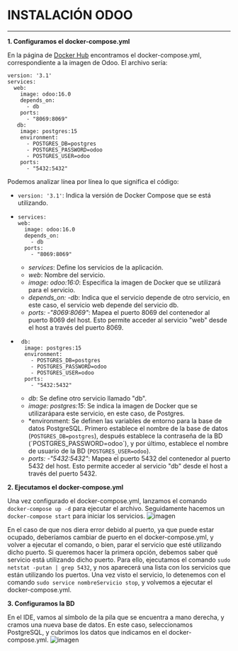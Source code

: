 # INSTALACIÓN ODOO #

--------------------

**1. Configuramos el docker-compose.yml**

En la página de [Docker Hub](https://hub.docker.com/_/odoo/) encontramos el docker-compose.yml, correspondiente a la imagen de Odoo.
El archivo sería:
```
version: '3.1'
services:
  web:
    image: odoo:16.0
    depends_on:
      - db
    ports:
      - "8069:8069"
   db:
    image: postgres:15
    environment:
      - POSTGRES_DB=postgres
      - POSTGRES_PASSWORD=odoo
      - POSTGRES_USER=odoo
    ports:
      - "5432:5432"
```

Podemos analizar línea por línea lo que significa el código:

- `version: '3.1'`: Indica la versión de Docker Compose que se está utilizando.
- ```
  services:
  web:
    image: odoo:16.0
    depends_on:
      - db
    ports:
      - "8069:8069"
  ```
  - *services*: Define los servicios de la aplicación.
  - *web*: Nombre del servicio.
  - *image: odoo:16:0*: Especifica la imagen de Docker que se utilizará para el servicio.
  - *depends_on: -db*: Indica que el servicio depende de otro servicio, en este caso, el servicio web depende del servicio db.
  - *ports: -"8069:8069"*: Mapea el puerto 8069 del contenedor al puerto 8069 del host. Esto permite acceder al servicio "web" desde el host a través del puerto 8069.

- ```
   db:
    image: postgres:15
    environment:
      - POSTGRES_DB=postgres
      - POSTGRES_PASSWORD=odoo
      - POSTGRES_USER=odoo
    ports:
      - "5432:5432"
    ```

    - *db*: Se define otro servicio llamado "db".
    - *image: postgres:15*: Se indica la imagen de Docker que se utilizarápara este servicio, en este caso, de Postgres.
    - *environment: Se definen las variables de entorno para la base de datos PostgreSQL. Primero establece el nombre de la base de datos (`POSTGRES_DB=postgres`),
  después establece la contraseña de la BD (´POSTGRES_PASSWORD=odoo´), y
  por último, establece el nombre de usuario de la BD (`POSTGRES_USER=odoo`).
    - *ports: -"5432:5432"*: Mapea el puerto 5432 del contenedor al puerto 5432 del host. Esto permite acceder al servicio "db" desde el host a través del puerto 5432.


**2. Ejecutamos el docker-compose.yml**

Una vez configurado el docker-compose.yml, lanzamos el comando `docker-compose up -d` para ejecutar el archivo. Seguidamente hacemos un `docker-compose start` para iniciar los servicios.
![imagen](Capturas/dockerCompose.png)

En el caso de que nos diera error debido al puerto, ya que puede estar ocupado, deberíamos cambiar de puerto en el docker-compose.yml, y volver a ejecutar el comando, o bien, parar el servicio que esté utilizando dicho puerto.
Si queremos hacer la primera opción, debemos saber qué servicio está utilizando dicho puerto. Para ello, ejecutamos el comando `sudo netstat -putan | grep 5432`, y nos aparecerá una lista con los servicios que están utilizando los puertos.
Una vez visto el servicio, lo detenemos con el comando `sudo service nombreServicio stop`, y volvemos a ejecutar el docker-compose.yml.

**3. Configuramos la BD**

En el IDE, vamos al símbolo de la pila que se encuentra a mano derecha, y cramos una nueva base de datos.
En este caso, seleccionamos PostgreSQL, y cubrimos los datos que indicamos en el docker-compose.yml.
![imagen](Capturas/BD.png)


